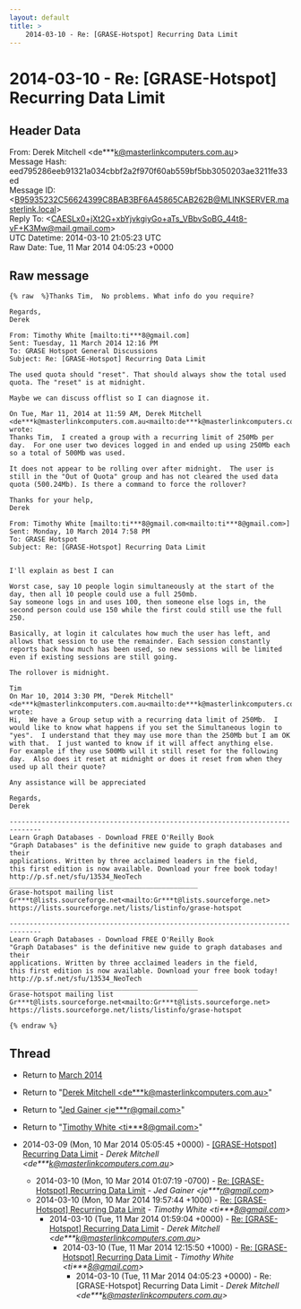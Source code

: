 ```yaml
---
layout: default
title: >
    2014-03-10 - Re: [GRASE-Hotspot] Recurring Data Limit
---
```


# 2014-03-10 - Re: [GRASE-Hotspot] Recurring Data Limit

## Header Data

From: Derek Mitchell \<de***k@masterlinkcomputers.com.au\><br>
Message Hash: eed795286eeb91321a034cbbf2a2f970f60ab559bf5bb3050203ae3211fe33ed<br>
Message ID: \<B95935232C56624399C8BAB3BF6A45865CAB262B@MLINKSERVER.masterlink.local\><br>
Reply To: \<CAESLx0+jXt2G+xbYjvkgiyGo+aTs_VBbvSoBG_44t8-vF+K3Mw@mail.gmail.com\><br>
UTC Datetime: 2014-03-10 21:05:23 UTC<br>
Raw Date: Tue, 11 Mar 2014 04:05:23 +0000<br>

## Raw message

```
{% raw  %}Thanks Tim,  No problems. What info do you require?

Regards,
Derek

From: Timothy White [mailto:ti***8@gmail.com]
Sent: Tuesday, 11 March 2014 12:16 PM
To: GRASE Hotspot General Discussions
Subject: Re: [GRASE-Hotspot] Recurring Data Limit

The used quota should "reset". That should always show the total used quota. The "reset" is at midnight.

Maybe we can discuss offlist so I can diagnose it.

On Tue, Mar 11, 2014 at 11:59 AM, Derek Mitchell <de***k@masterlinkcomputers.com.au<mailto:de***k@masterlinkcomputers.com.au>> wrote:
Thanks Tim,  I created a group with a recurring limit of 250Mb per day.  For one user two devices logged in and ended up using 250Mb each so a total of 500Mb was used.

It does not appear to be rolling over after midnight.  The user is still in the "Out of Quota" group and has not cleared the used data quota (500.24Mb). Is there a command to force the rollover?

Thanks for your help,
Derek

From: Timothy White [mailto:ti***8@gmail.com<mailto:ti***8@gmail.com>]
Sent: Monday, 10 March 2014 7:58 PM
To: GRASE Hotspot
Subject: Re: [GRASE-Hotspot] Recurring Data Limit


I'll explain as best I can

Worst case, say 10 people login simultaneously at the start of the day, then all 10 people could use a full 250mb.
Say someone logs in and uses 100, then someone else logs in, the second person could use 150 while the first could still use the full 250.

Basically, at login it calculates how much the user has left, and allows that session to use the remainder. Each session constantly reports back how much has been used, so new sessions will be limited even if existing sessions are still going.

The rollover is midnight.

Tim
On Mar 10, 2014 3:30 PM, "Derek Mitchell" <de***k@masterlinkcomputers.com.au<mailto:de***k@masterlinkcomputers.com.au>> wrote:
Hi,  We have a Group setup with a recurring data limit of 250Mb.  I would like to know what happens if you set the Simultaneous login to "yes".  I understand that they may use more than the 250Mb but I am OK with that.  I just wanted to know if it will affect anything else.  For example if they use 500Mb will it still reset for the following day.  Also does it reset at midnight or does it reset from when they used up all their quote?

Any assistance will be appreciated

Regards,
Derek

------------------------------------------------------------------------------
Learn Graph Databases - Download FREE O'Reilly Book
"Graph Databases" is the definitive new guide to graph databases and their
applications. Written by three acclaimed leaders in the field,
this first edition is now available. Download your free book today!
http://p.sf.net/sfu/13534_NeoTech
_______________________________________________
Grase-hotspot mailing list
Gr***t@lists.sourceforge.net<mailto:Gr***t@lists.sourceforge.net>
https://lists.sourceforge.net/lists/listinfo/grase-hotspot

------------------------------------------------------------------------------
Learn Graph Databases - Download FREE O'Reilly Book
"Graph Databases" is the definitive new guide to graph databases and their
applications. Written by three acclaimed leaders in the field,
this first edition is now available. Download your free book today!
http://p.sf.net/sfu/13534_NeoTech
_______________________________________________
Grase-hotspot mailing list
Gr***t@lists.sourceforge.net<mailto:Gr***t@lists.sourceforge.net>
https://lists.sourceforge.net/lists/listinfo/grase-hotspot

{% endraw %}
```

## Thread

+ Return to [March 2014](/archive/2014/03)

+ Return to "[Derek Mitchell <de***k<span>@</span>masterlinkcomputers.com.au>](/authors/de___k_at_masterlinkcomputers_com_au)"
+ Return to "[Jed Gainer <je***r<span>@</span>gmail.com>](/authors/je___r_at_gmail_com)"
+ Return to "[Timothy White <ti***8<span>@</span>gmail.com>](/authors/ti___8_at_gmail_com)"

+ 2014-03-09 (Mon, 10 Mar 2014 05:05:45 +0000) - [[GRASE-Hotspot] Recurring Data Limit](/archive/2014/03/6ebaf67ac8fa07a2fd83100002e68ec993199810f4344e519910dbe2287a1d7a) - _Derek Mitchell \<de***k@masterlinkcomputers.com.au\>_
  + 2014-03-10 (Mon, 10 Mar 2014 01:07:19 -0700) - [Re: [GRASE-Hotspot] Recurring Data Limit](/archive/2014/03/70c707cb69cc4ce2343d65e5ac5db341a3500c38cae9bee79a2c2034f4919fdc) - _Jed Gainer \<je***r@gmail.com\>_
  + 2014-03-10 (Mon, 10 Mar 2014 19:57:44 +1000) - [Re: [GRASE-Hotspot] Recurring Data Limit](/archive/2014/03/a5a01daeaa52d7792376a622cef4d7fe4581d94e6c7007f0bd46b4ace1ffd08e) - _Timothy White \<ti***8@gmail.com\>_
    + 2014-03-10 (Tue, 11 Mar 2014 01:59:04 +0000) - [Re: [GRASE-Hotspot] Recurring Data Limit](/archive/2014/03/9025819ebd67e917e5e88fdea0da25c1f0eb6aef99ec6d7e1487d6a821d85e0c) - _Derek Mitchell \<de***k@masterlinkcomputers.com.au\>_
      + 2014-03-10 (Tue, 11 Mar 2014 12:15:50 +1000) - [Re: [GRASE-Hotspot] Recurring Data Limit](/archive/2014/03/3f79f169e42ffd7654227cf73bc6a7b6c6ea06b4a10b44c96d7738eec1329c45) - _Timothy White \<ti***8@gmail.com\>_
        + 2014-03-10 (Tue, 11 Mar 2014 04:05:23 +0000) - Re: [GRASE-Hotspot] Recurring Data Limit - _Derek Mitchell \<de***k@masterlinkcomputers.com.au\>_

